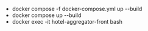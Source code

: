 * docker compose -f docker-compose.yml up --build
* docker compose up --build
* docker exec -it hotel-aggregator-front bash